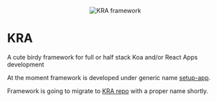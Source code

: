 <p align="center">
<img alt="KRA framework" src="https://avatars1.githubusercontent.com/u/52938933?s=400&u=fbb3079b40858aed4b91dbbd111addc0bac7ddcb&v=4" border="0" />
</p>

# KRA
A cute birdy framework for full or half stack Koa and/or React Apps development

At the moment framework is developed under generic name [setup-app](https://github.com/maxim-andrews/setup-app-suite).

Framework is going to migrate to [KRA repo](https://github.com/kra-framework/kra-suite/) with a proper name shortly.
